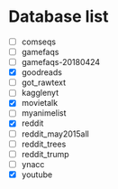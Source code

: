 # Database list
- [ ] comseqs
- [ ] gamefaqs
- [ ] gamefaqs-20180424
- [x] goodreads
- [ ] got_rawtext
- [ ] kagglenyt
- [x] movietalk
- [ ] myanimelist
- [x] reddit
- [ ] reddit_may2015all
- [ ] reddit_trees
- [ ] reddit_trump
- [ ] ynacc
- [x] youtube
